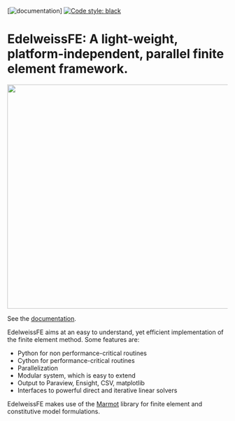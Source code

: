 [![documentation](https://github.com/EdelweissFE/EdelweissFE/actions/workflows/sphinx.yml/badge.svg)]
[![Code style: black](https://img.shields.io/badge/code%20style-black-000000.svg)](https://github.com/psf/black) 

# EdelweissFE: A light-weight, platform-independent, parallel finite element framework.

<p align="center">
  <img width="512" height="512" src="./doc/source/borehole_damage_lowdilation.gif">
</p>

See the [documentation](https://edelweissfe.github.io/EdelweissFE).

EdelweissFE aims at an easy to understand, yet efficient implementation of the finite element method.
Some features are:

 * Python for non performance-critical routines
 * Cython for performance-critical routines
 * Parallelization 
 * Modular system, which is easy to extend
 * Output to Paraview, Ensight, CSV, matplotlib
 * Interfaces to powerful direct and iterative linear solvers

EdelweissFE makes use of the [Marmot](https://github.com/MAteRialMOdelingToolbox/Marmot/) library for finite element and constitutive model formulations.
